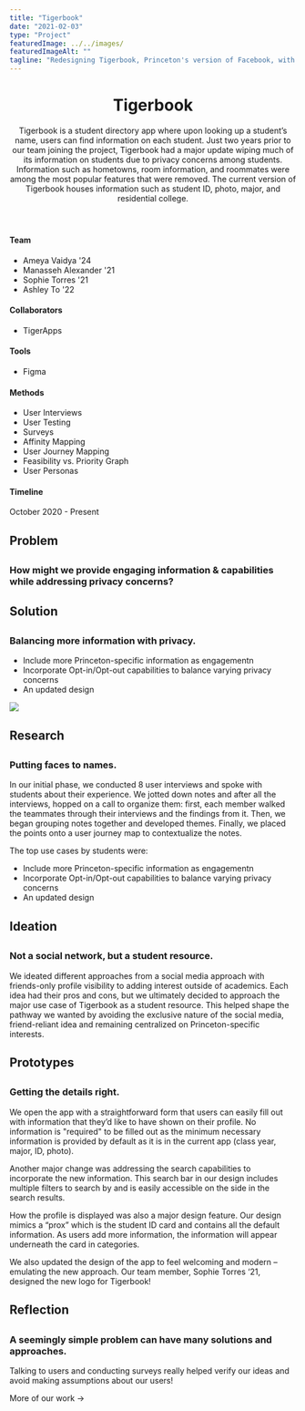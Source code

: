 ```yaml
---
title: "Tigerbook"
date: "2021-02-03"
type: "Project"
featuredImage: ../../images/
featuredImageAlt: ""
tagline: "Redesigning Tigerbook, Princeton's version of Facebook, with a focus on user experience."
---
```


<header>
  <h1>Tigerbook</h1>
  <p class="description">
    Tigerbook is a student directory app where upon looking up a student’s name, users can find information on each student. Just two years prior to our team joining the project, Tigerbook had a major update wiping much of its information on students due to privacy concerns among students. Information such as hometowns, room information, and roommates were among the most popular features that were removed. The current version of Tigerbook houses information such as student ID, photo, major, and residential college.
  </p>
</header>

<div class="at-a-glance">
  <div>
    <div class="team">
      <h4>Team</h4>
      <ul>
        <li>Ameya Vaidya '24</li>
        <li>Manasseh Alexander '21</li>
        <li>Sophie Torres '21</li>
        <li>Ashley To '22</li>
      <ul>
    </div>
    <div class="collaborators">
      <h4>Collaborators</h4>
      <ul>
        <li>TigerApps</li>
      <ul>
    </div>
  </div>

  <div>
    <div class="tools">
      <h4>Tools</h4>
      <ul>
        <li>Figma</li>
      <ul>
    </div>
    <div class="methods">
      <h4>Methods</h4>
      <ul>
        <li>User Interviews</li>
        <li>User Testing</li>
        <li>Surveys</li>
        <li>Affinity Mapping</li>
        <li>User Journey Mapping</li>
        <li>Feasibility vs. Priority Graph</li>
        <li>User Personas</li>
      <ul>
    </div>
  </div>

  <div>
    <div class="timeline">
      <h4>Timeline</h4>
      <p>October 2020 - Present</p>
    </div>
  </div>
</div>

<section class="problem">
  <h2>Problem<h2>
  <h3>How might we provide engaging information & capabilities while addressing privacy concerns?</h3>
</section>

<section class="solution">
  <h2>Solution<h2>
  <h3>Balancing more information with privacy.</h3>
  <div class="body">
    <p>
      <ul>
        <li>Include more Princeton-specific information as engagementn</li>
        <li>Incorporate Opt-in/Opt-out capabilities to balance varying privacy concerns</li>
        <li>An updated design</li>
      </ul>
    </p>
  </div>
</section>

<section class="featured-img">
  <img class="imgs-1" src="../../images/" alt=" " />
</section>

<section class="research">
  <h2>Research<h2>
  <h3>Putting faces to names.</h3>
  <div class="imgs-3">

  </div>
  <div class="body">
    <p>
      In our initial phase, we conducted 8 user interviews and spoke with students about their experience. We jotted down notes and after all the interviews, hopped on a call to organize them: first, each member walked the teammates through their interviews and the findings from it. Then, we began grouping notes together and developed themes. Finally, we placed the points onto a user journey map to contextualize the notes.
    </p>
    <p>
      The top use cases by students were:
      <ul>
        <li>Include more Princeton-specific information as engagementn</li>
        <li>Incorporate Opt-in/Opt-out capabilities to balance varying privacy concerns</li>
        <li>An updated design</li>
      </ul>
    </p>
  </div>
</section>

<section class="ideation">
  <h2>Ideation<h2>
  <h3>Not a social network, but a student resource.</h3>
  <div class="imgs-2">
    
  </div>
  <div class="body">
    <p>
      We ideated different approaches from a social media approach with friends-only profile visibility to adding interest outside of academics. Each idea had their pros and cons, but we ultimately decided to approach the major use case of Tigerbook as a student resource. This helped shape the pathway we wanted by avoiding the exclusive nature of the social media, friend-reliant idea and remaining centralized on Princeton-specific interests.
    </p>
  </div>
</section>

<section class="prototypes">
  <h2>Prototypes<h2>
  <h3>Getting the details right.</h3>
  <div class="imgs-3">
    
  </div>
  <div class="body">
    <p>
      We open the app with a straightforward form that users can easily fill out with information that they’d like to have shown on their profile. No information is "required" to be filled out as the minimum necessary information is provided by default as it is in the current app (class year, major, ID, photo).
    </p>
    <p>
      Another major change was addressing the search capabilities to incorporate the new information. This search bar in our design includes multiple filters to search by and is easily accessible on the side in the search results.
    </p>
    <p>
      How the profile is displayed was also a major design feature. Our design mimics a “prox” which is the student ID card and contains all the default information. As users add more information, the information will appear underneath the card in categories.
    </p>
    <p>
      We also updated the design of the app to feel welcoming and modern – emulating the new approach. Our team member, Sophie Torres ‘21, designed the new logo for Tigerbook!
    </p>
  </div>
</section>

<section class="reflection">
  <h2>Reflection<h2>
  <h3>A seemingly simple problem can have many solutions and approaches.</h3>
  <div class="body">
    <p>
      Talking to users and conducting surveys really helped verify our ideas and avoid making assumptions about our users!
    </p>
  <div>
</section>

<div class="projects-nav">
  More of our work ->
</div>
